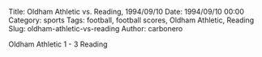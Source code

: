 Title: Oldham Athletic vs. Reading, 1994/09/10
Date: 1994/09/10 00:00
Category: sports
Tags: football, football scores, Oldham Athletic, Reading
Slug: oldham-athletic-vs-reading
Author: carbonero


Oldham Athletic 1 - 3 Reading
